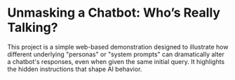 # Unmasking a Chatbot: Who’s Really Talking?

This project is a simple web-based demonstration designed to illustrate how different underlying "personas" or "system prompts" can dramatically alter a chatbot's responses, even when given the same initial query. It highlights the hidden instructions that shape AI behavior.

